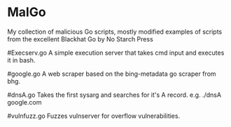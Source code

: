 # MalGo
My collection of malicious Go scripts, mostly modified examples of scripts from the excellent Blackhat Go by No Starch Press

#Execserv.go
A simple execution server that takes cmd input and executes it in bash.

#google.go
A web scraper based on the bing-metadata go scraper from bhg.

#dnsA.go
Takes the first sysarg and searches for it's A record. e.g. ./dnsA google.com

#vulnfuzz.go
Fuzzes vulnserver for overflow vulnerabilities.
